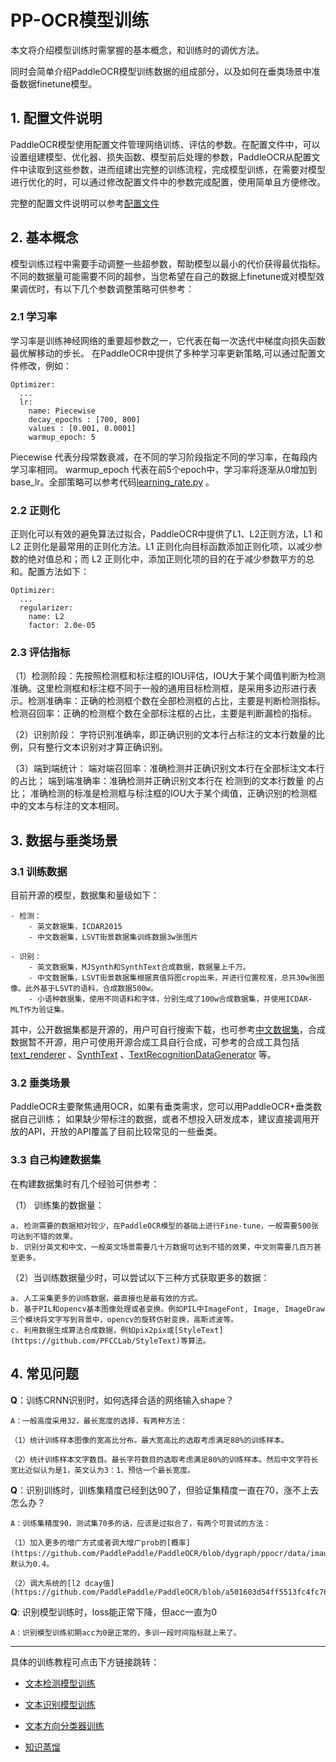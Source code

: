 # PP-OCR模型训练

本文将介绍模型训练时需掌握的基本概念，和训练时的调优方法。

同时会简单介绍PaddleOCR模型训练数据的组成部分，以及如何在垂类场景中准备数据finetune模型。


## 1. 配置文件说明

PaddleOCR模型使用配置文件管理网络训练、评估的参数。在配置文件中，可以设置组建模型、优化器、损失函数、模型前后处理的参数，PaddleOCR从配置文件中读取到这些参数，进而组建出完整的训练流程，完成模型训练，在需要对模型进行优化的时，可以通过修改配置文件中的参数完成配置，使用简单且方便修改。

完整的配置文件说明可以参考[配置文件](./config.md)


## 2. 基本概念

模型训练过程中需要手动调整一些超参数，帮助模型以最小的代价获得最优指标。不同的数据量可能需要不同的超参，当您希望在自己的数据上finetune或对模型效果调优时，有以下几个参数调整策略可供参考：

### 2.1 学习率

学习率是训练神经网络的重要超参数之一，它代表在每一次迭代中梯度向损失函数最优解移动的步长。
在PaddleOCR中提供了多种学习率更新策略,可以通过配置文件修改，例如：

```
Optimizer:
  ...
  lr:
    name: Piecewise
    decay_epochs : [700, 800]
    values : [0.001, 0.0001]
    warmup_epoch: 5
```

Piecewise 代表分段常数衰减，在不同的学习阶段指定不同的学习率，在每段内学习率相同。
warmup_epoch 代表在前5个epoch中，学习率将逐渐从0增加到base_lr。全部策略可以参考代码[learning_rate.py](../../ppocr/optimizer/learning_rate.py) 。

### 2.2 正则化

正则化可以有效的避免算法过拟合，PaddleOCR中提供了L1、L2正则方法，L1 和 L2 正则化是最常用的正则化方法。L1 正则化向目标函数添加正则化项，以减少参数的绝对值总和；而 L2 正则化中，添加正则化项的目的在于减少参数平方的总和。配置方法如下：

```
Optimizer:
  ...
  regularizer:
    name: L2
    factor: 2.0e-05
```

### 2.3 评估指标

（1）检测阶段：先按照检测框和标注框的IOU评估，IOU大于某个阈值判断为检测准确。这里检测框和标注框不同于一般的通用目标检测框，是采用多边形进行表示。检测准确率：正确的检测框个数在全部检测框的占比，主要是判断检测指标。检测召回率：正确的检测框个数在全部标注框的占比，主要是判断漏检的指标。

（2）识别阶段： 字符识别准确率，即正确识别的文本行占标注的文本行数量的比例，只有整行文本识别对才算正确识别。

（3）端到端统计： 端对端召回率：准确检测并正确识别文本行在全部标注文本行的占比； 端到端准确率：准确检测并正确识别文本行在 检测到的文本行数量 的占比； 准确检测的标准是检测框与标注框的IOU大于某个阈值，正确识别的检测框中的文本与标注的文本相同。


## 3. 数据与垂类场景

### 3.1 训练数据
目前开源的模型，数据集和量级如下：

    - 检测：
        - 英文数据集，ICDAR2015
        - 中文数据集，LSVT街景数据集训练数据3w张图片
    
    - 识别：
        - 英文数据集，MJSynth和SynthText合成数据，数据量上千万。
        - 中文数据集，LSVT街景数据集根据真值将图crop出来，并进行位置校准，总共30w张图像。此外基于LSVT的语料，合成数据500w。
        - 小语种数据集，使用不同语料和字体，分别生成了100w合成数据集，并使用ICDAR-MLT作为验证集。

其中，公开数据集都是开源的，用户可自行搜索下载，也可参考[中文数据集](dataset/datasets.md)，合成数据暂不开源，用户可使用开源合成工具自行合成，可参考的合成工具包括[text_renderer](https://github.com/Sanster/text_renderer) 、[SynthText](https://github.com/ankush-me/SynthText) 、[TextRecognitionDataGenerator](https://github.com/Belval/TextRecognitionDataGenerator) 等。

### 3.2 垂类场景

PaddleOCR主要聚焦通用OCR，如果有垂类需求，您可以用PaddleOCR+垂类数据自己训练；
如果缺少带标注的数据，或者不想投入研发成本，建议直接调用开放的API，开放的API覆盖了目前比较常见的一些垂类。


### 3.3 自己构建数据集

在构建数据集时有几个经验可供参考：

（1） 训练集的数据量：

    a. 检测需要的数据相对较少，在PaddleOCR模型的基础上进行Fine-tune，一般需要500张可达到不错的效果。
    b. 识别分英文和中文，一般英文场景需要几十万数据可达到不错的效果，中文则需要几百万甚至更多。


（2）当训练数据量少时，可以尝试以下三种方式获取更多的数据：

    a. 人工采集更多的训练数据，最直接也是最有效的方式。
    b. 基于PIL和opencv基本图像处理或者变换。例如PIL中ImageFont, Image, ImageDraw三个模块将文字写到背景中，opencv的旋转仿射变换，高斯滤波等。
    c. 利用数据生成算法合成数据，例如pix2pix或[StyleText](https://github.com/PFCCLab/StyleText)等算法。


## 4. 常见问题

**Q**：训练CRNN识别时，如何选择合适的网络输入shape？

    A：一般高度采用32，最长宽度的选择，有两种方法：
    
    （1）统计训练样本图像的宽高比分布。最大宽高比的选取考虑满足80%的训练样本。
    
    （2）统计训练样本文字数目。最长字符数目的选取考虑满足80%的训练样本。然后中文字符长宽比近似认为是1，英文认为3：1，预估一个最长宽度。

**Q**：识别训练时，训练集精度已经到达90了，但验证集精度一直在70，涨不上去怎么办？

    A：训练集精度90，测试集70多的话，应该是过拟合了，有两个可尝试的方法：
    
    （1）加入更多的增广方式或者调大增广prob的[概率](https://github.com/PaddlePaddle/PaddleOCR/blob/dygraph/ppocr/data/imaug/rec_img_aug.py#L341)，默认为0.4。
    
    （2）调大系统的[l2 dcay值](https://github.com/PaddlePaddle/PaddleOCR/blob/a501603d54ff5513fc4fc760319472e59da25424/configs/rec/ch_ppocr_v1.1/rec_chinese_lite_train_v1.1.yml#L47)

**Q**: 识别模型训练时，loss能正常下降，但acc一直为0

    A：识别模型训练初期acc为0是正常的，多训一段时间指标就上来了。

***

具体的训练教程可点击下方链接跳转：

- [文本检测模型训练](./detection.md)

- [文本识别模型训练](./recognition.md)

- [文本方向分类器训练](./angle_class.md)
- [知识蒸馏](./knowledge_distillation.md)
